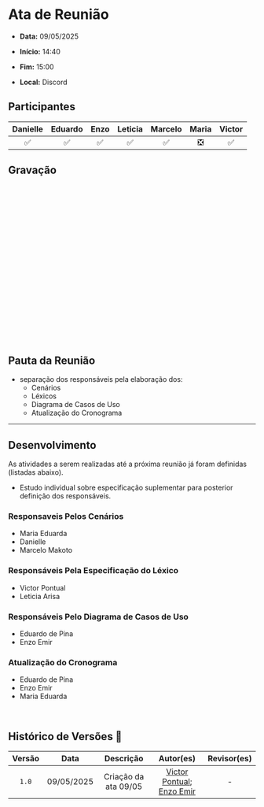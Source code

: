 # Ata de Reunião 

- **Data:** 09/05/2025

- **Início:** 14:40

- **Fim:** 15:00

- **Local:** Discord

## Participantes

| Danielle | Eduardo | Enzo | Leticia | Marcelo | Maria | Victor |
| :-: | :-: | :-: | :-: | :-: | :-: | :-: |
| ✅ | ✅ | ✅ | ✅ | ✅ | ❎ | ✅ |

## Gravação

<p style="text-align: center">
<iframe width="560" height="315" src="" title="YouTube video player" frameborder="0" allow="accelerometer; autoplay; clipboard-write; encrypted-media; gyroscope; picture-in-picture; web-share" referrerpolicy="strict-origin-when-cross-origin" allowfullscreen></iframe>
</p>

## Pauta da Reunião

- separação dos responsáveis pela elaboração dos:
  - Cenários
  - Léxicos
  - Diagrama de Casos de Uso
  - Atualização do Cronograma

---

## Desenvolvimento

As atividades a serem realizadas até a próxima reunião já foram definidas (listadas abaixo).

- Estudo individual sobre especificação suplementar para posterior definição dos responsáveis.

### Responsaveis Pelos Cenários
- Maria Eduarda
- Danielle 
- Marcelo Makoto

### Responsáveis Pela Especificação do Léxico
- Victor Pontual
- Leticia Arisa

### Responsáveis Pelo Diagrama de Casos de Uso
- Eduardo de Pina
- Enzo Emir

### Atualização do Cronograma
- Eduardo de Pina
- Enzo Emir
- Maria Eduarda

<br>

## Histórico de Versões 📅

| Versão | Data | Descrição | Autor(es) | Revisor(es) |
| :-: | :-: | :-: | :-: | :-: |
| `1.0`  | 09/05/2025 | Criação da ata 09/05 | [Victor Pontual](https://github.com/VictorPontual); [Enzo Emir](https://github.com/EnzoEmir) | - |